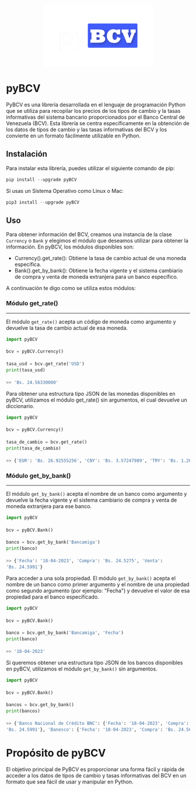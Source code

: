  <p align="center">
 <img width="300" height="170" src="pyBCV/pybcv-preview.png">
</p>

# pyBCV
PyBCV es una librería desarrollada en el lenguaje de programación Python que se utiliza para recopilar los precios de los tipos de cambio y la tasas informativas del sistema bancario proporcionados por el Banco Central de Venezuela (BCV). Esta librería se centra específicamente en la obtención de los datos de tipos de cambio y las tasas informativas del BCV y los convierte en un formato fácilmente utilizable en Python.

## Instalación
Para instalar esta librería, puedes utilizar el siguiente comando de pip:
```py
pip install --upgrade pyBCV
```
Si usas un Sistema Operativo como Linux o Mac:
```py
pip3 install --upgrade pyBCV
```

## Uso
Para obtener información del BCV, creamos una instancia de la clase `Currency` o `Bank` y elegimos el módulo que deseamos utilizar para obtener la información. En pyBCV, los módulos disponibles son:

- Currency().get_rate(): Obtiene la tasa de cambio actual de una moneda específica.
- Bank().get_by_bank(): Obtiene la fecha vigente y el sistema cambiario de compra y venta de moneda extranjera para un banco específico.

A continuación te digo como se utiliza estos módulos:
### Módulo **get_rate()**
___
El módulo `get_rate()` acepta un código de moneda como argumento y devuelve la tasa de cambio actual de esa moneda.
```py
import pyBCV

bcv = pyBCV.Currency()

tasa_usd = bcv.get_rate('USD')
print(tasa_usd)

>> 'Bs. 24.56330000'
```
Para obtener una estructura tipo JSON de las monedas disponibles en pyBCV, utilizamos el módulo get_rate() sin argumentos, el cual devuelve un diccionario.
```py
import pyBCV

bcv = pyBCV.Currency()

tasa_de_cambio = bcv.get_rate()
print(tasa_de_cambio)

>> {'EUR': 'Bs. 26.92555256', 'CNY': 'Bs. 3.57247989', 'TRY': 'Bs. 1.26605811', 'RUB': 'Bs. 0.30064870', 'USD': 'Bs. 24.56330000'}
```

### Módulo **get_by_bank()**
___
El módulo `get_by_bank()` acepta el nombre de un banco como argumento y devuelve la fecha vigente y el sistema cambiario de compra y venta de moneda extranjera para ese banco.
```py
import pyBCV

bcv = pyBCV.Bank()

banco = bcv.get_by_bank('Bancamiga')
print(banco)

>> {'Fecha': '18-04-2023', 'Compra': 'Bs. 24.5275', 'Venta': 
'Bs. 24.5991'}
``` 
Para acceder a una sola propiedad. El módulo `get_by_bank()` acepta el nombre de un banco como primer argumento y el nombre de una propiedad como segundo argumento (por ejemplo: "Fecha") y devuelve el valor de esa propiedad para el banco especificado.
```py
import pyBCV

bcv = pyBCV.Bank()

banco = bcv.get_by_bank('Bancamiga', 'Fecha')
print(banco)

>> '18-04-2023'
``` 
Si queremos obtener una estructura tipo JSON de los bancos disponibles en pyBCV, utilizamos el módulo `get_by_bank()` sin argumentos.
```py
import pyBCV

bcv = pyBCV.Bank()

bancos = bcv.get_by_bank()
print(bancos)

>> {'Banco Nacional de Crédito BNC': {'Fecha': '18-04-2023', 'Compra': 'Bs. 24.3989', 'Venta': 'Bs. 24.4180'}, 'Bancamiga': {'Fecha': '18-04-2023', 'Compra': 'Bs. 24.5275', 'Venta': 
'Bs. 24.5991'}, 'Banesco': {'Fecha': '18-04-2023', 'Compra': 'Bs. 24.5685', 'Venta': 'Bs. 24.6619'}, 'BBVA Provincial': {'Fecha': '18-04-2023', 'Compra': 'Bs. 24.5685', 'Venta': 'Bs. 24.6770'}}
``` 
# Propósito de pyBCV
El objetivo principal de PyBCV es proporcionar una forma fácil y rápida de acceder a los datos de tipos de cambio y tasas informativas del BCV en un formato que sea fácil de usar y manipular en Python. 